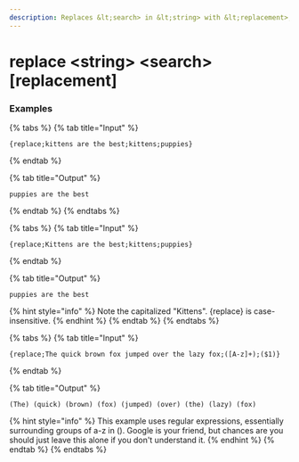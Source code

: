```yaml
---
description: Replaces &lt;search> in &lt;string> with &lt;replacement>, now with extra regexp flavour.
---
```


# replace &lt;string> &lt;search> [replacement]

### Examples

{% tabs %}
{% tab title="Input" %}

```text
{replace;kittens are the best;kittens;puppies}
```

{% endtab %}

{% tab title="Output" %}

```text
puppies are the best
```

{% endtab %}
{% endtabs %}

{% tabs %}
{% tab title="Input" %}

```text
{replace;Kittens are the best;kittens;puppies}
```

{% endtab %}

{% tab title="Output" %}

```text
puppies are the best
```

{% hint style="info" %}
Note the capitalized "Kittens". {replace} is case-insensitive.
{% endhint %}
{% endtab %}
{% endtabs %}

{% tabs %}
{% tab title="Input" %}

```text
{replace;The quick brown fox jumped over the lazy fox;([A-z]+);($1)}
```

{% endtab %}

{% tab title="Output" %}

```text
(The) (quick) (brown) (fox) (jumped) (over) (the) (lazy) (fox)
```

{% hint style="info" %}
This example uses regular expressions, essentially surrounding groups of a-z in (). Google is your friend, but chances are you should just leave this alone if you don't understand it.
{% endhint %}
{% endtab %}
{% endtabs %}
